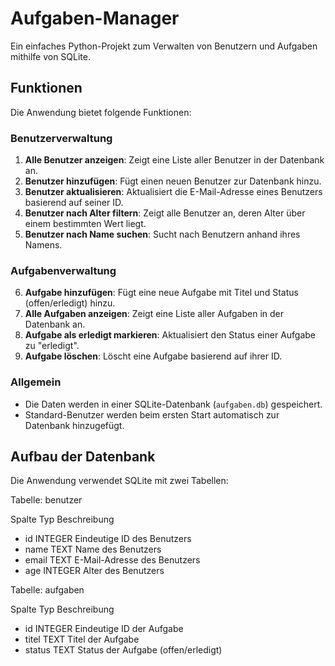 # Aufgaben-Manager

Ein einfaches Python-Projekt zum Verwalten von Benutzern und Aufgaben mithilfe von SQLite.

## Funktionen

Die Anwendung bietet folgende Funktionen:

### Benutzerverwaltung
1. **Alle Benutzer anzeigen**: Zeigt eine Liste aller Benutzer in der Datenbank an.
2. **Benutzer hinzufügen**: Fügt einen neuen Benutzer zur Datenbank hinzu.
3. **Benutzer aktualisieren**: Aktualisiert die E-Mail-Adresse eines Benutzers basierend auf seiner ID.
4. **Benutzer nach Alter filtern**: Zeigt alle Benutzer an, deren Alter über einem bestimmten Wert liegt.
5. **Benutzer nach Name suchen**: Sucht nach Benutzern anhand ihres Namens.

### Aufgabenverwaltung
6. **Aufgabe hinzufügen**: Fügt eine neue Aufgabe mit Titel und Status (offen/erledigt) hinzu.
7. **Alle Aufgaben anzeigen**: Zeigt eine Liste aller Aufgaben in der Datenbank an.
8. **Aufgabe als erledigt markieren**: Aktualisiert den Status einer Aufgabe zu "erledigt".
9. **Aufgabe löschen**: Löscht eine Aufgabe basierend auf ihrer ID.

### Allgemein
- Die Daten werden in einer SQLite-Datenbank (`aufgaben.db`) gespeichert.
- Standard-Benutzer werden beim ersten Start automatisch zur Datenbank hinzugefügt.

## Aufbau der Datenbank

Die Anwendung verwendet SQLite mit zwei Tabellen:

Tabelle: benutzer

Spalte	Typ	Beschreibung
- id	INTEGER	Eindeutige ID des Benutzers
- name	TEXT	Name des Benutzers
- email	TEXT	E-Mail-Adresse des Benutzers
- age	INTEGER	Alter des Benutzers

Tabelle: aufgaben

Spalte	Typ	Beschreibung
- id	INTEGER	Eindeutige ID der Aufgabe
- titel	TEXT	Titel der Aufgabe
-  status	TEXT	Status der Aufgabe (offen/erledigt)
